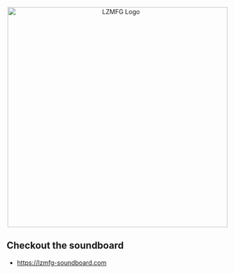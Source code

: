 <p align="center">
  <img src="https://lzmfg-soundboard.com/images/logo.png" alt="LZMFG Logo" width="500" />
</p>

## Checkout the soundboard

- https://lzmfg-soundboard.com
